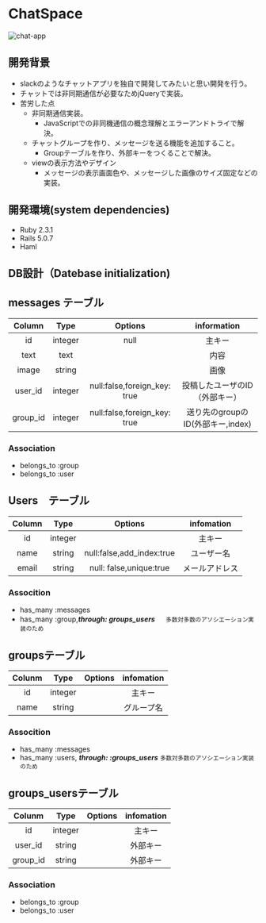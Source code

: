 # ChatSpace
![chat-app](https://raw.github.com/wiki/iwama-takahiko/chat-space/images/chatspece.mov.gif)
## 開発背景
* slackのようなチャットアプリを独自で開発してみたいと思い開発を行う。
* チャットでは非同期通信が必要なためjQueryで実装。
* 苦労した点
  * 非同期通信実装。
    * JavaScriptでの非同機通信の概念理解とエラーアンドトライで解決。
  * チャットグループを作り、メッセージを送る機能を追加すること。
    * Groupテーブルを作り、外部キーをつくることで解決。
  * viewの表示方法やデザイン
    * メッセージの表示画面色や、メッセージした画像のサイズ固定などの実装。
  

## 開発環境(system dependencies)
* Ruby 2.3.1
* Rails 5.0.7
* Haml

## DB設計（Datebase initialization)

## messages テーブル
  
| Column | Type | Options | information |
:---:|:---:|:---:|:--:|
| id       | integer | null| 主キー|
| text     | text    |     | 内容  |
| image    | string  |     | 画像  |
| user_id  | integer | null:false,foreign_key: true | 投稿したユーザのID（外部キー）|
| group_id | integer | null:false,foreign_key: true | 送り先のgroupのID(外部キー,index)| 


### Association
 * belongs_to :group
 * belongs_to :user
 
 
 ## Users　テーブル
 
 | Column | Type | Options | infomation|
 :-:|:-:|:-:|:-:|
 | id |integer| |主キー|
 |name|string | null:false,add_index:true|ユーザー名|
 |email|string| null: false,unique:true |メールアドレス|
 
 
 ### Assocition
 * has_many :messages
 * has_many :group,***through: groups_users*** 　 `多数対多数のアソシエーション実装のため`
 
 
## groupsテーブル

| Colunm | Type | Options | infomation |
:-:|:-:|:-:|:-:|
| id  | integer | |主キー    |
| name| string  | |グループ名|


### Assocition
* has_many :messages
* has_many :users, ___through: :groups_users___   `多数対多数のアソシエーション実装のため`


## groups_usersテーブル

| Colunm | Type | Options | infomation |
:-:|:-:|:-:|:-:|
| id      | integer | |主キー    |
| user_id | string  | |外部キー  |
| group_id| string  | |外部キー  |


### Association
* belongs_to :group
* belongs_to :user

